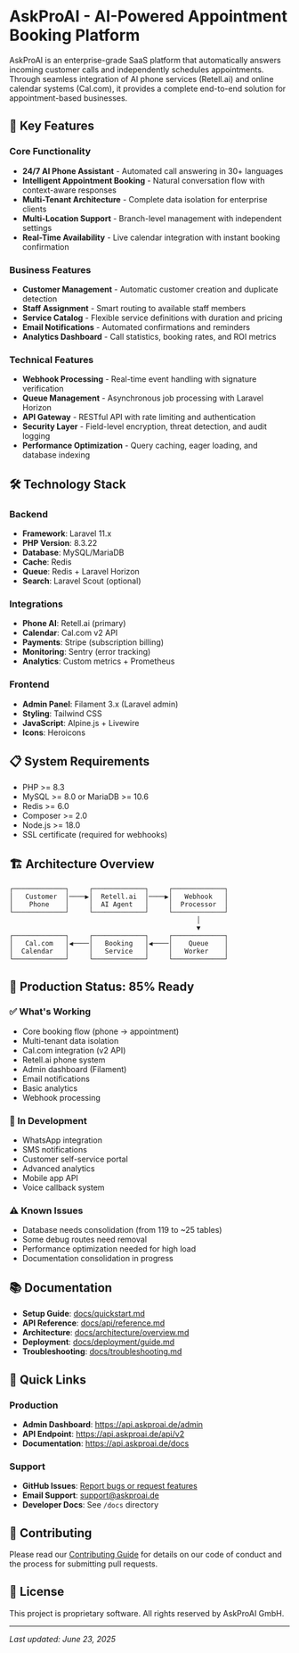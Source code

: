 # AskProAI - AI-Powered Appointment Booking Platform

AskProAI is an enterprise-grade SaaS platform that automatically answers incoming customer calls and independently schedules appointments. Through seamless integration of AI phone services (Retell.ai) and online calendar systems (Cal.com), it provides a complete end-to-end solution for appointment-based businesses.

## 🚀 Key Features

### Core Functionality
- **24/7 AI Phone Assistant** - Automated call answering in 30+ languages
- **Intelligent Appointment Booking** - Natural conversation flow with context-aware responses
- **Multi-Tenant Architecture** - Complete data isolation for enterprise clients
- **Multi-Location Support** - Branch-level management with independent settings
- **Real-Time Availability** - Live calendar integration with instant booking confirmation

### Business Features
- **Customer Management** - Automatic customer creation and duplicate detection
- **Staff Assignment** - Smart routing to available staff members
- **Service Catalog** - Flexible service definitions with duration and pricing
- **Email Notifications** - Automated confirmations and reminders
- **Analytics Dashboard** - Call statistics, booking rates, and ROI metrics

### Technical Features
- **Webhook Processing** - Real-time event handling with signature verification
- **Queue Management** - Asynchronous job processing with Laravel Horizon
- **API Gateway** - RESTful API with rate limiting and authentication
- **Security Layer** - Field-level encryption, threat detection, and audit logging
- **Performance Optimization** - Query caching, eager loading, and database indexing

## 🛠 Technology Stack

### Backend
- **Framework**: Laravel 11.x
- **PHP Version**: 8.3.22
- **Database**: MySQL/MariaDB
- **Cache**: Redis
- **Queue**: Redis + Laravel Horizon
- **Search**: Laravel Scout (optional)

### Integrations
- **Phone AI**: Retell.ai (primary)
- **Calendar**: Cal.com v2 API
- **Payments**: Stripe (subscription billing)
- **Monitoring**: Sentry (error tracking)
- **Analytics**: Custom metrics + Prometheus

### Frontend
- **Admin Panel**: Filament 3.x (Laravel admin)
- **Styling**: Tailwind CSS
- **JavaScript**: Alpine.js + Livewire
- **Icons**: Heroicons

## 📋 System Requirements

- PHP >= 8.3
- MySQL >= 8.0 or MariaDB >= 10.6
- Redis >= 6.0
- Composer >= 2.0
- Node.js >= 18.0
- SSL certificate (required for webhooks)

## 🏗 Architecture Overview

```
┌─────────────┐     ┌─────────────┐     ┌─────────────┐
│   Customer  │────▶│  Retell.ai  │────▶│   Webhook   │
│    Phone    │     │  AI Agent   │     │  Processor  │
└─────────────┘     └─────────────┘     └─────────────┘
                                               │
                                               ▼
┌─────────────┐     ┌─────────────┐     ┌─────────────┐
│   Cal.com   │◀────│   Booking   │◀────│    Queue    │
│  Calendar   │     │   Service   │     │   Worker    │
└─────────────┘     └─────────────┘     └─────────────┘
```

## 🚦 Production Status: 85% Ready

### ✅ What's Working
- Core booking flow (phone → appointment)
- Multi-tenant data isolation
- Cal.com integration (v2 API)
- Retell.ai phone system
- Admin dashboard (Filament)
- Email notifications
- Basic analytics
- Webhook processing

### 🚧 In Development
- WhatsApp integration
- SMS notifications
- Customer self-service portal
- Advanced analytics
- Mobile app API
- Voice callback system

### ⚠️ Known Issues
- Database needs consolidation (from 119 to ~25 tables)
- Some debug routes need removal
- Performance optimization needed for high load
- Documentation consolidation in progress

## 📚 Documentation

- **Setup Guide**: [docs/quickstart.md](docs/quickstart.md)
- **API Reference**: [docs/api/reference.md](docs/api/reference.md)
- **Architecture**: [docs/architecture/overview.md](docs/architecture/overview.md)
- **Deployment**: [docs/deployment/guide.md](docs/deployment/guide.md)
- **Troubleshooting**: [docs/troubleshooting.md](docs/troubleshooting.md)

## 🔗 Quick Links

### Production
- **Admin Dashboard**: https://api.askproai.de/admin
- **API Endpoint**: https://api.askproai.de/api/v2
- **Documentation**: https://api.askproai.de/docs

### Support
- **GitHub Issues**: [Report bugs or request features](https://github.com/askproai/api-gateway/issues)
- **Email Support**: support@askproai.de
- **Developer Docs**: See `/docs` directory

## 🤝 Contributing

Please read our [Contributing Guide](CONTRIBUTING.md) for details on our code of conduct and the process for submitting pull requests.

## 📄 License

This project is proprietary software. All rights reserved by AskProAI GmbH.

---

*Last updated: June 23, 2025*
